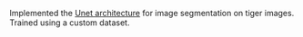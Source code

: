 Implemented the [Unet architecture](https://arxiv.org/pdf/1505.04597) for image segmentation on tiger images.
Trained using a custom dataset.
